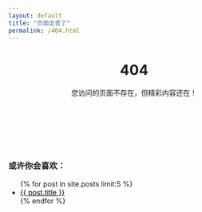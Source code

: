 ```yaml
---
layout: default
title: "页面走丢了"
permalink: /404.html
---
```


<div class="not-found">
  <h1>404</h1>
  <p>您访问的页面不存在，但精彩内容还在！</p>
  
  <div class="actions">
    <a href="/" class="button">返回首页</a>
    <a href="/archive/" class="button">浏览归档</a>
  </div>

  <!-- 自动推荐相关文章 -->
  <div class="related-posts">
    <h3>或许你会喜欢：</h3>
    <ul>
      {% for post in site.posts limit:5 %}
        <li><a href="{{ post.url }}">{{ post.title }}</a></li>
      {% endfor %}
    </ul>
  </div>
</div>

<style>
  .not-found {
    text-align: center;
    padding: calc(var(--header-height) + 50px);
    max-width: 800px;
    margin: 0 auto;
  }
  .button {
    display: inline-block;
    padding: 10px 20px;
    margin: 10px;
    background: var(--VI-color);
    color: white;
    border-radius: 5px;
    text-decoration: none;
  }

  .related-posts {
    margin-top: 50px;
    text-align: left;
  }

 .related-posts a{
    color:black;
  }
</style>
